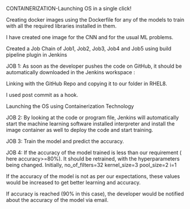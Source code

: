 CONTAINERIZATION-Launching OS in a single click!

Creating docker images using the Dockerfile for any of the models to train with all the required libraries installed in them.

I have created one image for the CNN and for the usual ML problems.

Created a Job Chain of Job1, Job2, Job3, Job4 and Job5 using build pipeline plugin in Jenkins

JOB 1: As soon as the developer pushes the code on GitHub, it should be automatically downloaded in the Jenkins workspace :

Linking with the GitHub Repo and copying it to our folder in RHEL8.

I used post commit as a hook.

Launching the OS using Containerization Technology

JOB 2: By looking at the code or program file, Jenkins will automatically start the machine learning software installed interpreter and install the image container as well to deploy the code and start training.

JOB 3: Train the model and predict the accuracy.

JOB 4: If the accuracy of the model trained is less than our requirement ( here accuracy>=80%). It should be retrained, with the hyperparameters being changed. Initially, no_of_filters=32 kernel_size=3 pool_size=2 i=1

If the accuracy of the model is not as per our expectations, these values would be increased to get better learning and accuracy.

If accuracy is reached (90% in this case), the developer would be notified about the accuracy of the model via email.
